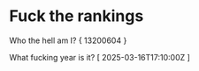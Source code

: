 # Fuck the rankings

Who the hell am I?
{ 13200604 }

What fucking year is it?
[ 2025-03-16T17:10:00Z ]
